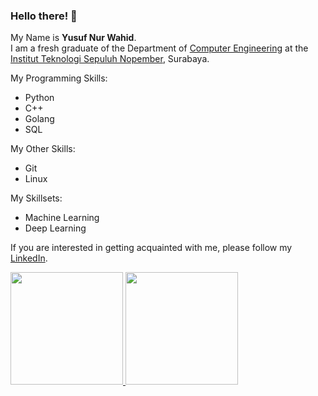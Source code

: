 ### Hello there! 👋

<!--
**ynwahid/ynwahid** is a ✨ _special_ ✨ repository because its `README.md` (this file) appears on your GitHub profile.

Here are some ideas to get you started:

- 🔭 I’m currently working on ...
- 🌱 I’m currently learning ...
- 👯 I’m looking to collaborate on ...
- 🤔 I’m looking for help with ...
- 💬 Ask me about ...
- 📫 How to reach me: ...
- 😄 Pronouns: ...
- ⚡ Fun fact: ...
-->
My Name is **Yusuf Nur Wahid**.\
I am a fresh graduate of the Department of [Computer Engineering](https://www.its.ac.id/komputer/) at the [Institut Teknologi Sepuluh Nopember](https://www.its.ac.id/), Surabaya.

My Programming Skills:
* Python
* C++
* Golang
* SQL

My Other Skills:
* Git
* Linux

My Skillsets:
* Machine Learning
* Deep Learning

If you are interested in getting acquainted with me, please follow my [LinkedIn](https://www.linkedin.com/in/ynwahid/).
<p align="left">
<a href="https://github.com/ynwahid">
  <img height="180em" src="https://github-readme-stats-eight-theta.vercel.app/api?username=ynwahid&show_icons=true&theme=algolia&include_all_commits=true&count_private=true"/>
  <img height="180em" src="https://github-readme-stats-eight-theta.vercel.app/api/top-langs/?username=ynwahid&layout=compact&langs_count=8&theme=algolia"/>
</a>
</p>
